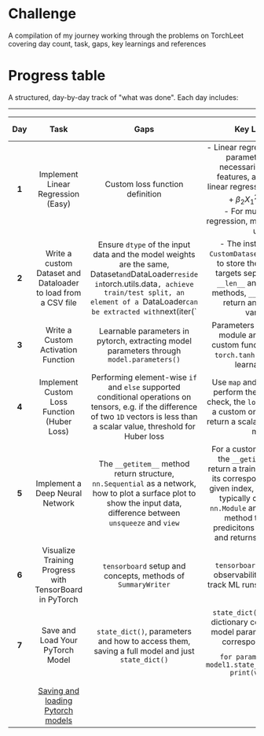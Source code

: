 # Challenge
A compilation of my journey working through the problems on TorchLeet covering day count, task, gaps, key learnings and references

# Progress table

A structured, day-by-day track of "what was done". Each day includes:

---

| **Day** | **Task** | **Gaps** | **Key Learnings** | **Resource Suggestions**|
|:------:|:-----:|:--------:|:-------:|:---:|
| **1**  | Implement Linear Regression (Easy)| Custom loss function definition |- Linear regression is linear in parameters and not necessarily in the input features, a perfectly fine linear regression model $\beta _1 X_1 + \beta _2 {X_1}^2 + \beta_3 X_1 X_2$ <br /> - For multiple output regression, multiple heads are used | |
|**2**| Write a custom Dataset and Dataloader to load from a CSV file| Ensure `dtype` of the input data and the model weights are the same, Dataset` and `DataLoader` reside in `torch.utils.data`, achieve train/test split, an element of a `DataLoader` can be extracted with `next(iter(` |- The instantiation of a `CustomDataset` class is a way to store the features and targets separately for the `__len__` and `__getitem__` methods, `__getitems__` can return any number of variables|[Pytorch official documentation](https://pytorch.org/tutorials/beginner/basics/data_tutorial.html)|
|**3**| Write a Custom Activation Function| Learnable parameters in pytorch, extracting model parameters through `model.parameters()`| Parameters defined with `nn` module are learnable, a custom function defined as `torch.tanh(x) + x` has no learnable ones||
|**4**| Implement Custom Loss Function (Huber Loss) | Performing element-wise `if` and `else` supported conditional operations on tensors, e.g. if the difference of two `1D` vectors is less than a scalar value, threshold for Huber loss| Use `map` and `torch.where` to perform the element-wise check, the `loss` class whether a custom or a built-in, they return a scalar value, typically mean|[Pytorch.where](https://pytorch.org/docs/stable/generated/torch.where.html)|
|**5**| Implement a Deep Neural Network| The `__getitem__` method return structure, `nn.Sequential` as a network, how to plot a surface plot to show the input data, difference between `unsqueeze` and `view`|For a custom dataset class, the `__getitem__` method return a training example and its corresponding label at a given index, a custom loss is typically defined with a `nn.Module` and has a `forward` method that expects predicitons and true labels and returns a scalar value|[Excellent discussion on view and unsqueeze](https://discuss.pytorch.org/t/what-is-the-difference-between-view-and-unsqueeze/1155/6)|
|**6**|Visualize Training Progress with TensorBoard in PyTorch|`tensorboard` setup and concepts, methods of `SummaryWriter`|`tensorboard` is a great ML observability tool, lets one track ML runs and their vitals.|[Neptune Tensorboard Tutorial](https://neptune.ai/blog/tensorboard-tutorial), [SummaryWriter Class](https://github.com/pytorch/pytorch/blob/v2.6.0/torch/utils/tensorboard/writer.py#L172)|
| **7** | Save and Load Your PyTorch Model | `state_dict()`, parameters and how to access them, saving a full model and just `state_dict()` | `state_dict()` is an ordered dictionary containing all the model parameters and their corresponding values<br><pre><code class="language-python">for parameter, val in model1.state_dict().items():  print(val.shape)
</code></pre> | [Saving and loading Pytorch models](http://pytorch.org/tutorials/beginner/saving_loading_models.html) |